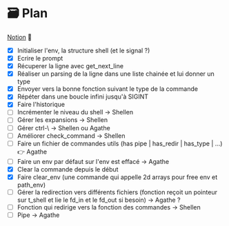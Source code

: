 # 🗃️ Plan

[Notion](https://agatocherry.notion.site/Minishell-d9d2a462a1384b26ae9491338da6e053) 📌

- [x] Initialiser l'env, la structure shell (et le signal ?)
- [x] Ecrire le prompt
- [x] Récuperer la ligne avec get_next_line
- [x] Réaliser un parsing de la ligne dans une liste chainée et lui donner un type
- [x] Envoyer vers la bonne fonction suivant le type de la commande
- [x] Répéter dans une boucle infini jusqu'à SIGINT
- [x] Faire l'historique
- [ ] Incrémenter le niveau du shell -> Shellen
- [ ] Gérer les expansions -> Shellen
- [ ] Gérer ctrl-\ -> Shellen ou Agathe
- [ ] Améliorer check_command -> Shellen
- [ ] Faire un fichier de commandes utils (has pipe | has_redir | has_type | ...) 👉 Agathe
- [ ] Faire un env par défaut sur l'env est effacé -> Agathe
- [x] Clear la commande depuis le début
- [x] Faire clear_env (une commande qui appelle 2d arrays pour free env et path_env)
- [ ] Gérer la redirection vers différents fichiers (fonction reçoit un pointeur sur t_shell et lie le fd_in et le fd_out si besoin) -> Agathe ?
- [ ] Fonction qui redirige vers la fonction des commandes -> Shellen
- [ ] Pipe -> Agathe
